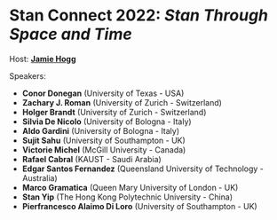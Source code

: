 # Stan Connect 2022: _Stan Through Space and Time_


Host: [__Jamie Hogg__](https://twitter.com/JamieAHogg)

Speakers: 

- __Conor Donegan__ (University of Texas - USA)
- __Zachary J. Roman__ (University of Zurich - Switzerland)
- __Holger Brandt__ (University of Zurich - Switzerland)
- __Silvia De Nicolo__ (University of Bologna - Italy)
- __Aldo Gardini__ (University of Bologna - Italy)
- __Sujit Sahu__ (University of Southampton - UK)
- __Victorie Michel__ (McGill University - Canada)
- __Rafael Cabral__ (KAUST - Saudi Arabia) 
- __Edgar Santos Fernandez__ (Queensland University of Technology - Australia)
- __Marco Gramatica__ (Queen Mary University of London - UK)
- __Stan Yip__ (The Hong Kong Polytechnic University - China)
- __Pierfrancesco Alaimo Di Loro__ (University of Southampton - UK)
